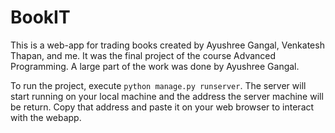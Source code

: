 # BookIT

This is a web-app for trading books created by Ayushree Gangal, Venkatesh Thapan, and me. It was the final project of the course Advanced Programming. A large part of the work was done by Ayushree Gangal.

To run the project, execute `python manage.py runserver`. The server will start running on your local machine and the address the server machine will be return. Copy that address and paste it on your web browser to interact with the webapp.
